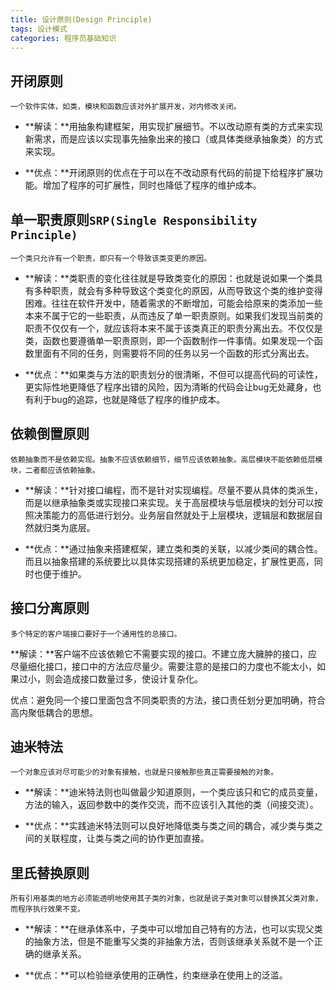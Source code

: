 ```yaml
---
title: 设计原则(Design Principle)
tags: 设计模式
categories: 程序员基础知识
---
```






## 开闭原则



`一个软件实体，如类，模块和函数应该对外扩展开发，对内修改关闭。`

- **解读：**用抽象构建框架，用实现扩展细节。不以改动原有类的方式来实现新需求，而是应该以实现事先抽象出来的接口（或具体类继承抽象类）的方式来实现。

- **优点：**开闭原则的优点在于可以在不改动原有代码的前提下给程序扩展功能。增加了程序的可扩展性，同时也降低了程序的维护成本。

## 单一职责原则`SRP(Single Responsibility Principle)  `

`一个类只允许有一个职责，即只有一个导致该类变更的原因。`

- **解读：**类职责的变化往往就是导致类变化的原因：也就是说如果一个类具有多种职责，就会有多种导致这个类变化的原因，从而导致这个类的维护变得困难。往往在软件开发中，随着需求的不断增加，可能会给原来的类添加一些本来不属于它的一些职责，从而违反了单一职责原则。如果我们发现当前类的职责不仅仅有一个，就应该将本来不属于该类真正的职责分离出去。不仅仅是类，函数也要遵循单一职责原则，即一个函数制作一件事情。如果发现一个函数里面有不同的任务，则需要将不同的任务以另一个函数的形式分离出去。

- **优点：**如果类与方法的职责划分的很清晰，不但可以提高代码的可读性，更实际性地更降低了程序出错的风险，因为清晰的代码会让bug无处藏身，也有利于bug的追踪，也就是降低了程序的维护成本。

## 依赖倒置原则

`依赖抽象而不是依赖实现。抽象不应该依赖细节，细节应该依赖抽象。高层模块不能依赖低层模块，二者都应该依赖抽象。`

- **解读：**针对接口编程，而不是针对实现编程。尽量不要从具体的类派生，而是以继承抽象类或实现接口来实现。关于高层模块与低层模块的划分可以按照决策能力的高低进行划分。业务层自然就处于上层模块，逻辑层和数据层自然就归类为底层。

- **优点：**通过抽象来搭建框架，建立类和类的关联，以减少类间的耦合性。而且以抽象搭建的系统要比以具体实现搭建的系统更加稳定，扩展性更高，同时也便于维护。

## 接口分离原则

`多个特定的客户端接口要好于一个通用性的总接口。`

**解读：**客户端不应该依赖它不需要实现的接口。不建立庞大臃肿的接口，应尽量细化接口，接口中的方法应尽量少。需要注意的是接口的力度也不能太小，如果过小，则会造成接口数量过多，使设计复杂化。

优点：避免同一个接口里面包含不同类职责的方法，接口责任划分更加明确，符合高内聚低耦合的思想。

## 迪米特法

`一个对象应该对尽可能少的对象有接触，也就是只接触那些真正需要接触的对象。`

- **解读：**迪米特法则也叫做最少知道原则，一个类应该只和它的成员变量，方法的输入，返回参数中的类作交流，而不应该引入其他的类（间接交流）。

- **优点：**实践迪米特法则可以良好地降低类与类之间的耦合，减少类与类之间的关联程度，让类与类之间的协作更加直接。

## 里氏替换原则

`所有引用基类的地方必须能透明地使用其子类的对象，也就是说子类对象可以替换其父类对象，而程序执行效果不变。`

- **解读：**在继承体系中，子类中可以增加自己特有的方法，也可以实现父类的抽象方法，但是不能重写父类的非抽象方法，否则该继承关系就不是一个正确的继承关系。

- **优点：**可以检验继承使用的正确性，约束继承在使用上的泛滥。